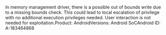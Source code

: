 In memory management driver, there is a possible out of bounds write due to a missing bounds check. This could lead to local escalation of privilege with no additional execution privileges needed. User interaction is not needed for exploitation.Product: AndroidVersions: Android SoCAndroid ID: A-183464868